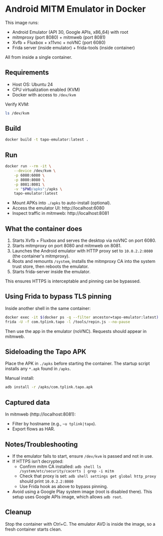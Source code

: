 # Android MITM Emulator in Docker

This image runs:
- Android Emulator (API 30, Google APIs, x86_64) with root
- mitmproxy (port 8080) + mitmweb (port 8081)
- Xvfb + Fluxbox + x11vnc + noVNC (port 6080)
- Frida server (inside emulator) + frida-tools (inside container)

All from inside a single container.

## Requirements

- Host OS: Ubuntu 24
- CPU virtualization enabled (KVM)
- Docker with access to `/dev/kvm`

Verify KVM:
```bash
ls /dev/kvm
```

## Build

```bash
docker build -t tapo-emulator:latest .
```

## Run

```bash
docker run --rm -it \
	--device /dev/kvm \
	-p 6080:6080 \
	-p 8080:8080 \
	-p 8081:8081 \
	-v "$PWD/apks":/apks \
	tapo-emulator:latest
```

- Mount APKs into `./apks` to auto-install (optional).
- Access the emulator UI: http://localhost:6080
- Inspect traffic in mitmweb: http://localhost:8081

## What the container does

1. Starts Xvfb + Fluxbox and serves the desktop via noVNC on port 6080.
2. Starts mitmproxy on port 8080 and mitmweb on 8081.
3. Launches the Android emulator with HTTP proxy set to `10.0.2.2:8080` (the container's mitmproxy).
4. Roots and remounts `/system`, installs the mitmproxy CA into the system trust store, then reboots the emulator.
5. Starts frida-server inside the emulator.

This ensures HTTPS is interceptable and pinning can be bypassed.

## Using Frida to bypass TLS pinning

Inside another shell in the same container:
```bash
docker exec -it $(docker ps -q --filter ancestor=tapo-emulator:latest) bash
frida -U -f com.tplink.tapo -l /tools/repin.js --no-pause
```

Then use the app in the emulator (noVNC). Requests should appear in mitmweb.

## Sideloading the Tapo APK

Place the APK in `./apks` before starting the container. The startup script installs any `*.apk` found in `/apks`.

Manual install:
```bash
adb install -r /apks/com.tplink.tapo.apk
```

## Captured data

In mitmweb (http://localhost:8081):
- Filter by hostname (e.g., `~u tplink|tapo`).
- Export flows as HAR.

## Notes/Troubleshooting

- If the emulator fails to start, ensure `/dev/kvm` is passed and not in use.
- If HTTPS isn’t decrypted:
    - Confirm mitm CA installed: `adb shell ls /system/etc/security/cacerts | grep -i mitm`
    - Check that proxy is set: `adb shell settings get global http_proxy` should print `10.0.2.2:8080`
    - Use Frida hook as above to bypass pinning.
- Avoid using a Google Play system image (root is disabled there). This setup uses Google APIs image, which allows `adb root`.

## Cleanup

Stop the container with Ctrl+C. The emulator AVD is inside the image, so a fresh container starts clean.
